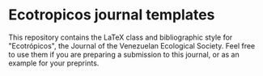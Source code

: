 # Ecotropicos journal templates
This repository contains the LaTeX class and bibliographic style for "Ecotrópicos", the Journal of the Venezuelan Ecological Society. Feel free to use them if you are preparing a submission to this journal, or as an example for your preprints.
